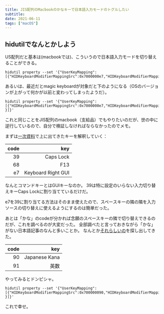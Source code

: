 ```yaml
---
title: JIS配列のMacbookのかなキーで日本語入力モードのトグルしたい
subtitle:
date: 2021-06-11
tags: ["macOS"]
---
```

## hidutilでなんとかしよう

US配列だと基本は(macbookでは)、こういうので日本語入力モードを切り替えることができる。

```
hidutil property --set '{"UserKeyMapping":[{"HIDKeyboardModifierMappingSrc":0x7000000e7,"HIDKeyboardModifierMappingDst":0x700000068}]}'
```

あるいは、最近だとmagic keyboardが対象だと下のようになる（OSのバージョンが上がって何かが以前と変わってしまったようだ）。

```
hidutil property --set '{"UserKeyMapping":[{"HIDKeyboardModifierMappingSrc":0x7000000e7,"HIDKeyboardModifierMappingDst":0x700000039 }]}'
```

これと同じことをJIS配列のmacbook（支給品）でもやりたいのだが、世の中に逆行しているので、自分で検証しなければならなかったのでメモ。

まずは[一次資料](https://developer.apple.com/library/archive/technotes/tn2450/_index.html#//apple_ref/doc/uid/DTS40017618-CH1-KEY_TABLE_USAGES)で上に出てきたキーを解釈していく：

| code |                 key |
|-----:|--------------------:|
|   39 |           Caps Lock |
|   68 |                 F13 |
|   e7 |  Keyboard Right GUI |

なんとコマンドキーとはGUIキーなのか。
39は特に設定のいらない入力切り替えキーCaps Lockに割り当てているだけだ。

e7を39に割り当てる方法はそのまま使えたので、スペースキーの隣の隣を入力ソースの切り替えに使えるようにするのは簡単だった。

あとは「かな」のcodeが分かれば念願のスペースキーの隣で切り替えできるのだが、これを調べるのが大変だった。
全部調べたと言っておきながら「かな」がない日本語記事のなんと多いことか。
なんとか[それらしいの](https://qiita.com/nariya/items/0065c630653573ae7268)を探し出してきた。

| code |                 key |
|-----:|--------------------:|
|   90 |       Japanese Kana |
|   91 |                英数 |

やってみるとドンピシャ。

```
hidutil property --set '{"UserKeyMapping":[{"HIDKeyboardModifierMappingSrc":0x700000090,"HIDKeyboardModifierMappingDst":0x700000039 }]}'
```

これで幸せ。
